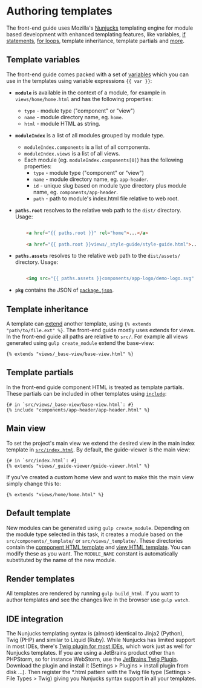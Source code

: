 # Authoring templates

The front-end guide uses Mozilla's [Nunjucks](http://mozilla.github.io/nunjucks/) templating engine for module based development with enhanced templating features, like variables, [if statements](http://mozilla.github.io/nunjucks/templating.html#if), [for loops](http://mozilla.github.io/nunjucks/templating.html#for), template inheritance, template partials and [more](http://mozilla.github.io/nunjucks/templating.html). 


## Template variables

The front-end guide comes packed with a set of [variables](http://mozilla.github.io/nunjucks/templating.html#variables) which you can use in the templates using variable expressions `{{ var }}`:
	
* **`module`** is available in the context of a module, for example in `views/home/home.html` and has the following properties:
	* `type` - module type ("component" or "view")
	* `name` - module directory name, eg. `home`.
	* `html` - module HTML as string.
	
* **`moduleIndex`** is a list of all modules grouped by module type.
	* `moduleIndex.components` is a list of all components. 
	* `moduleIndex.views` is a list of all views. 
	* Each module (eg. `moduleIndex.components[0]`) has the following properties: 
		* `type` - module type ("component" or "view")
		* `name` - module directory name, eg. `app-header`.
		* `id` - unique slug based on module type directory plus module name, eg. `components/app-header`.
		* `path` - path to module's index.html file relative to web root.

* **`paths.root`** resolves to the relative web path to the `dist/` directory. Usage:

	```html
	
		<a href="{{ paths.root }}" rel="home">...</a>
		
		<a href="{{ path.root }}views/_style-guide/style-guide.html">...</a>
	```

* **`paths.assets`** resolves to the relative web path to the `dist/assets/` directory. Usage:

	```html
	
		<img src="{{ paths.assets }}components/app-logo/demo-logo.svg" alt="demo">
	```
			
* **`pkg`** contains the JSON of [`package.json`](../package.json).


## Template inheritance

A template can [extend](http://mozilla.github.io/nunjucks/templating.html#extends) another template, using `{% extends "path/to/file.ext" %}`. The front-end guide mostly uses extends for views. In the front-end guide all paths are relative to `src/`. For example all views generated using `gulp create_module` extend the base-view: 

	{% extends "views/_base-view/base-view.html" %}
	
	
## Template partials

In the front-end guide component HTML is treated as template partials. These partials can be included in other templates using [`include`](http://mozilla.github.io/nunjucks/templating.html#include):

	{# in `src/views/_base-view/base-view.html`: #}
	{% include "components/app-header/app-header.html" %}

	
## Main view

To set the project's main view we extend the desired view in the main index template in [`src/index.html`](../src/index.html). By default, the guide-viewer is the main view:

	{# in `src/index.html`: #}
	{% extends "views/_guide-viewer/guide-viewer.html" %}
	
If you've created a custom home view and want to make this the main view simply change this to:

	{% extends "views/home/home.html" %}

	
## Default template

New modules can be generated using `gulp create_module`. Depending on the module type selected in this task, it creates a module based on the `src/components/_template/` or `src/views/_template/`. These directories contain the [component HTML template](../src/components/_template/template.html) and [view HTML template](../src/views/_template/template.html). You can modify these as you want. The `MODULE_NAME` constant is automatically substituted by the name of the new module.


## Render templates

All templates are rendered by running `gulp build_html`. If you want to author templates and see the changes live in the browser use `gulp watch`.


## IDE integration

The Nunjucks templating syntax is (almost) identical to Jinja2 (Python), Twig (PHP) and similar to Liquid (Ruby). While Nunjucks has limited support in most IDEs, there's [Twig plugin for most IDEs](http://twig.sensiolabs.org/doc/templates.html#ides-integration), which work just as well for Nunjucks templates. If you are using a JetBrains product other than PHPStorm, so for instance WebStorm, use the [JetBrains Twig Plugin](https://plugins.jetbrains.com/plugin/7303?pr=). Download the plugin and install it (Settings > Plugins > install plugin from disk ...). Then register the *.html pattern with the Twig file type (Settings > File Types > Twig) giving you Nunjucks syntax support in all your templates.